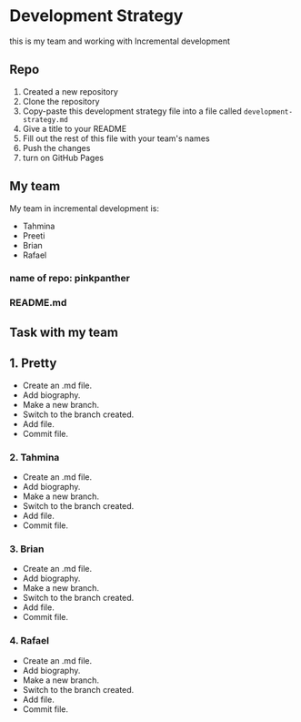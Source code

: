 # Development Strategy

this is my team and working with Incremental development

## Repo

1. Created a new repository
1. Clone the repository
1. Copy-paste this development strategy file into a file called `development-strategy.md`
1. Give a title to your README
1. Fill out the rest of this file with your team's names
1. Push the changes
1. turn on GitHub Pages

## My team

My team in incremental development is:

- Tahmina
- Preeti
- Brian
- Rafael

### name of repo: pinkpanther

### README.md

## Task with my team

## 1. Pretty

- Create an .md file.
- Add biography.
- Make a new branch.
- Switch to the branch created.
- Add file.
- Commit file.

### 2. Tahmina

- Create an .md file.
- Add biography.
- Make a new branch.
- Switch to the branch created.
- Add file.
- Commit file.

### 3. Brian

- Create an .md file.
- Add biography.
- Make a new branch.
- Switch to the branch created.
- Add file.
- Commit file.

### 4. Rafael

- Create an .md file.
- Add biography.
- Make a new branch.
- Switch to the branch created.
- Add file.
- Commit file.

